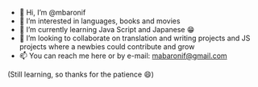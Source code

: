 - 👋 Hi, I’m @mbaronif
- 👀 I’m interested in languages, books and movies
- 🌱 I’m currently learning Java Script and Japanese 😁
- 💞️ I’m looking to collaborate on translation and writing projects and JS projects where a newbies could contribute and grow
- 📫 You can reach me here or by e-mail: mabaronif@gmail.com

(Still learning, so thanks for the patience 😄)


<!---
mbaronif/mbaronif is a ✨ special ✨ repository because its `README.md` (this file) appears on your GitHub profile.
You can click the Preview link to take a look at your changes.
--->
